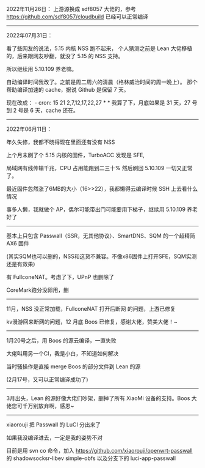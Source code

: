 2022年11月26日：
上游源换成 sdf8057 大佬的，参考 https://github.com/sdf8057/cloudbuild
已经可以正常编译

---

2022年07月31日：

看了些网友的说法，5.15 内核 NSS 跑不起来，
个人猜测之前是 Lean 大佬移植的，后来跟网友吵翻，就没了 5.15 的 NSS 支持。

所以继续用 5.10.109 养老嘛。

自动编译时间我改了。之前是周二周六的清晨（格林威治时间的周一晚上）。
那个帮助编译加速的 cache，据说 Github 是保留 7 天。

现在改成： - cron: 15 21 2,7,12,17,22,27 * *
我算了下，月底如果是 31 天，27 号到 2 号是 6 天，cache 还在。


---

2022年06月11日：

年久失修，我都不晓得现在里面还有没有 NSS

上个月末刷了个 5.15 内核的固件，TurboACC 发现是 SFE,

局域网有线传输千兆，CPU 占用能跑到二三十%
然后刷回 5.10.109 一切又正常了。

最近固件忽然涨了6MB的大小（16>>22），我都懒得云编译时候 SSH 上去看什么情况


事多人懒，我就做个 AP，偶尔可能带出门可能要用下梯子，继续用 5.10.109 养老好了


---


基本上只包含 Passwall（SSR，无其他协议）、SmartDNS、SQM 的一个超精简 AX6 固件

(其实SQM也可以删的，NSS和这货不兼容。不像x86固件上打开SFE，SQM实测还是有效果)

有 FullconeNAT。考虑了下，UPnP 也删除了

CoreMark跑分没卵用，删


---


11月，NSS 没正常加载，FullconeNAT 打开后断网 的问题，上游已修复


kv漫游回来断网的问题，12 月底 Boos 已修复，感谢大佬，赞美大佬！~


---


1月20号之后，用 Boos 的源云编译，一直失败

大佬叫用另一个CI，我是小白，不知道如何解决

当时骚操作是直接 merge Boos 的部分文件到 Lean 的源

(2月17号，又可以正常编译成功了)


---

3月出头，Lean 的源好像大佬们吵架，删掉了所有 XiaoMi 设备的支持。Boos 大佬您可千万别放弃啊，感恩~

---

xiaorouji 把 Passwall 的 LuCI 分出来了

如果我没编译进去，一定是我的姿势不对

目前是用 svn co 命令，加入 https://github.com/xiaorouji/openwrt-passwall 的 shadowsocksr-libev simple-obfs 以及分支下的 luci-app-passwall
